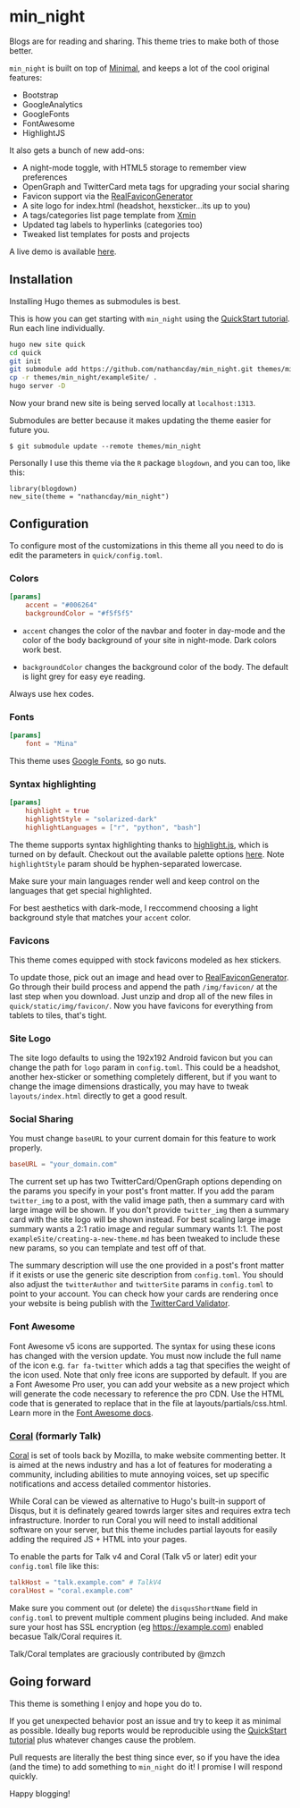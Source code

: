 # min_night

Blogs are for reading and sharing. This theme tries to make both of those better.

`min_night` is built on top of [Minimal](https://github.com/calintat/minimal), and keeps a lot of the cool original features:

- Bootstrap
- GoogleAnalytics
- GoogleFonts
- FontAwesome
- HighlightJS


It also gets a bunch of new add-ons:

- A night-mode toggle, with HTML5 storage to remember view preferences
- OpenGraph and TwitterCard meta tags for upgrading your social sharing
- Favicon support via the [RealFaviconGenerator](https://realfavicongenerator.net/)
- A site logo for index.html (headshot, hexsticker...its up to you)
- A tags/categories list page template from [Xmin](https://github.com/yihui/hugo-xmin)
- Updated tag labels to hyperlinks (categories too)
- Tweaked list templates for posts and projects

A live demo is available [here](https://natedayta.com).

## Installation

Installing Hugo themes as submodules is best.

This is how you can get starting with `min_night` using the [QuickStart tutorial](https://gohugo.io/getting-started/quick-start/). Run each line individually.

```bash
hugo new site quick
cd quick
git init
git submodule add https://github.com/nathancday/min_night.git themes/min_night
cp -r themes/min_night/exampleSite/ .
hugo server -D
```

Now your brand new site is being served locally at `localhost:1313`.

Submodules are better because it makes updating the theme easier for future you.

```
$ git submodule update --remote themes/min_night
```

Personally I use this theme via the `R` package `blogdown`, and you can too, like this:

```
library(blogdown)
new_site(theme = "nathancday/min_night")
```

## Configuration

To configure most of the customizations in this theme all you need to do is edit the parameters in `quick/config.toml`.

### Colors

```toml
[params]
    accent = "#006264"
    backgroundColor = "#f5f5f5"
```

- `accent` changes the color of the navbar and footer in day-mode and the color of the body background of your site in night-mode. Dark colors work best.

- `backgroundColor` changes the background color of the body. The default is light grey for easy eye reading.

Always use hex codes.

### Fonts

```toml
[params]
    font = "Mina"
```

This theme uses [Google Fonts](https://fonts.google.com), so go nuts.


### Syntax highlighting

```toml
[params]
    highlight = true
    highlightStyle = "solarized-dark"
    highlightLanguages = ["r", "python", "bash"]
```

The theme supports syntax highlighting thanks to [highlight.js](https://highlightjs.org), which is turned on by default. Checkout out the available palette options [here](https://highlightjs.org/static/demo/). Note `highlightStyle` param should be hyphen-separated lowercase.

Make sure your main languages render well and keep control on the languages that get special highlighted.

For best aesthetics with dark-mode, I reccommend choosing a light background style that matches your `accent` color. 

### Favicons

This theme comes equipped with stock favicons modeled as hex stickers.

To update those, pick out an image and head over to [RealFaviconGenerator](https://realfavicongenerator.net/). Go through their build process and append the path `/img/favicon/` at the last step when you download. Just unzip and drop all of the new files in `quick/static/img/favicon/`. Now you have favicons for everything from tablets to tiles, that's tight.

### Site Logo

The site logo defaults to using the 192x192 Android favicon but you can change the path for `logo` param in `config.toml`. This could be a headshot, another hex-sticker or something completely different, but if you want to change the image dimensions drastically, you may have to tweak `layouts/index.html` directly to get a good result.

### Social Sharing

You must change `baseURL` to your current domain for this feature to work properly.

```toml
baseURL = "your_domain.com"
```

The current set up has two TwitterCard/OpenGraph options depending on the params you specify in your post's front matter. If you add the param `twitter_img` to a post, with the valid image path, then a summary card with large image will be shown. If you don't provide `twitter_img` then a summary card with the site logo will be shown instead. For best scaling large image summary wants a 2:1 ratio image and regular summary wants 1:1. The post `exampleSite/creating-a-new-theme.md` has been tweaked to include these new params, so you can template and test off of that.

The summary description will use the one provided in a post's front matter if it exists or use the generic site description from `config.toml`. You should also adjust the `twitterAuthor` and `twitterSite` params in `config.toml` to point to your account. You can check how your cards are rendering once your website is being publish with the [TwitterCard Validator](https://cards-dev.twitter.com/validator).

### Font Awesome

Font Awesome v5 icons are supported. The syntax for using these icons has changed with the version update. You must now include the full name of the icon e.g. `far fa-twitter` which adds a tag that specifies the weight of the icon used.  Note that only free icons are supported by default.  If you are a Font Awesome Pro user, you can add your website as a new project which will generate the code necessary to reference the pro CDN.  Use the HTML code that is generated to replace that in the file at layouts/partials/css.html. Learn more in the [Font Awesome docs](https://fontawesome.com/how-to-use/on-the-web/referencing-icons/basic-use).

### [Coral](https://github.com/coralproject/talk) (formarly Talk)


[Coral](https://github.com/coralproject/talk) is set of tools back by Mozilla, to make website commenting better. It is aimed at the news industry and has a lot of features for moderating a community, including abilities to mute annoying voices, set up specific notifications and access detailed commentor histories.

While Coral can be viewed as alternative to Hugo's built-in support of Disqus, but it is definately geared towrds larger sites and requires extra tech infrastructure. Inorder to run Coral you will need to install additional software on your server, but this theme includes partial layouts for easily adding the required JS + HTML into your pages.

To enable the parts for Talk v4 and Coral (Talk v5 or later) edit your `config.toml` file like this:

```toml
talkHost = "talk.example.com" # TalkV4
coralHost = "coral.example.com"
```

Make sure you comment out (or delete) the `disqusShortName` field in `config.toml` to prevent multiple comment plugins being included. And make sure your host has SSL encryption (eg https://example.com) enabled becasue Talk/Coral requires it.

Talk/Coral templates are graciously contributed by @mzch

## Going forward

This theme is something I enjoy and hope you do to.

If you get unexpected behavior post an issue and try to keep it as minimal as possible. Ideally bug reports would be reproducible using the [QuickStart tutorial](https://gohugo.io/getting-started/quick-start/) plus whatever changes cause the problem.

Pull requests are literally the best thing since ever, so if you have the idea (and the time) to add something to `min_night` do it! I promise I will respond quickly.

Happy blogging!


